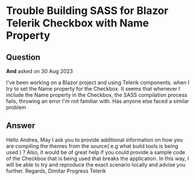 # Trouble Building SASS for Blazor Telerik Checkbox with Name Property

## Question

**And** asked on 30 Aug 2023

I've been working on a Blazor project and using Telerik components. when I try to set the Name property for the Checkbox. It seems that whenever I include the Name property in the Checkbox, the SASS compilation process fails, throwing an error I'm not familiar with. Has anyone else faced a similar problem

## Answer

Hello Andrea, May I ask you to provide additional information on how you are compiling the themes from the source( e.g what build tools is being used ) ? Also, it would be of great help if you could provide a sample code of the Checkbox that is being used that breaks the application. In this way, I will be able to try and reproduce the exact scenario locally and advise you further. Regards, Dimitar Progress Telerik
